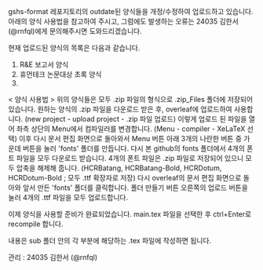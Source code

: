 gshs-format 레포지토리의 outdate된 양식들을 개정/수정하여 업로드하고 있습니다.
아래의 양식 사용법을 참고하여 주시고, 그럼에도 발생하는 오류는 24035 김한서(@rnfql)에게 문의해주시면 도와드리겠습니다.

현재 업로드된 양식의 목록은 다음과 같습니다.

1. R&E 보고서 양식
2. 휴먼테크 논문대상 초록 양식
3. 

 < 양식 사용법 >
위의 양식들은 모두 .zip 파일의 형식으로 .zip_Files 폴더에 저장되어 있습니다.
원하는 양식의 .zip 파일을 다운로드 받은 후, overleaf에 업로드하여 사용합니다.
  (new project - upload project - .zip 파일 업로드)
이렇게 업로드 된 파일을 열어 좌측 상단의 Menu에서 컴파일러를 변경합니다.
  (Menu - compiler - XeLaTeX 선택)
이후 다시 문서 편집 화면으로 돌아와서 Menu 버튼 아래 3개의 나란한 버튼 중 
가운데 버튼을 눌러 'fonts' 폴더를 만듭니다.
다시 본 github의 fonts 폴더에서 4개의 폰트 파일을 모두 다운로드 받습니다.
4개의 폰트 파일은 .zip 파일로 저장되어 있으니 모두 압축을 해제해 줍니다.
  (HCRBatang, HCRBatang-Bold, HCRDotum, HCRDotum-Bold ; 모두 .ttf 확장자로 저장)
다시 overleaf의 문서 편집 화면으로 돌아와 앞서 만든 'fonts' 폴더를 클릭합니다.
폴더 만들기 버튼 오른쪽의 업로드 버튼을 눌러 4개의 .ttf 파일을 모두 업로드합니다.

이제 양식을 사용할 준비가 완료되었습니다. main.tex 파일을 선택한 후 ctrl+Enter로 recompile 합니다.

내용은 sub 폴더 안의 각 부분에 해당하는 .tex 파일에 작성하면 됩니다.

관리 : 24035 김한서 (@rnfql)
